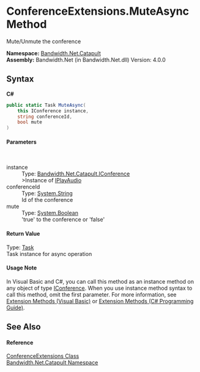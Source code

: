 ﻿# ConferenceExtensions.MuteAsync Method 
 

Mute/Unmute the conference

**Namespace:**&nbsp;<a href ="N_Bandwidth_Net_Catapult.md">Bandwidth.Net.Catapult</a><br />**Assembly:**&nbsp;Bandwidth.Net (in Bandwidth.Net.dll) Version: 4.0.0

## Syntax

**C#**<br />
``` C#
public static Task MuteAsync(
	this IConference instance,
	string conferenceId,
	bool mute
)
```


#### Parameters
&nbsp;<dl><dt>instance</dt><dd>Type: <a href ="T_Bandwidth_Net_Catapult_IConference.md">Bandwidth.Net.Catapult.IConference</a><br />>Instance of <a href ="T_Bandwidth_Net_Catapult_IPlayAudio.md">IPlayAudio</a></dd><dt>conferenceId</dt><dd>Type: <a href="http://msdn2.microsoft.com/en-us/library/s1wwdcbf" target="_blank">System.String</a><br />Id of the conference</dd><dt>mute</dt><dd>Type: <a href="http://msdn2.microsoft.com/en-us/library/a28wyd50" target="_blank">System.Boolean</a><br />'true' to the conference or 'false'</dd></dl>

#### Return Value
Type: <a href="http://msdn2.microsoft.com/en-us/library/dd235678" target="_blank">Task</a><br />Task instance for async operation

#### Usage Note
In Visual Basic and C#, you can call this method as an instance method on any object of type <a href ="T_Bandwidth_Net_Catapult_IConference.md">IConference</a>. When you use instance method syntax to call this method, omit the first parameter. For more information, see <a href="http://msdn.microsoft.com/en-us/library/bb384936.aspx">Extension Methods (Visual Basic)</a> or <a href="http://msdn.microsoft.com/en-us/library/bb383977.aspx">Extension Methods (C# Programming Guide)</a>.

## See Also


#### Reference
<a href ="T_Bandwidth_Net_Catapult_ConferenceExtensions.md">ConferenceExtensions Class</a><br /><a href ="N_Bandwidth_Net_Catapult.md">Bandwidth.Net.Catapult Namespace</a><br />
